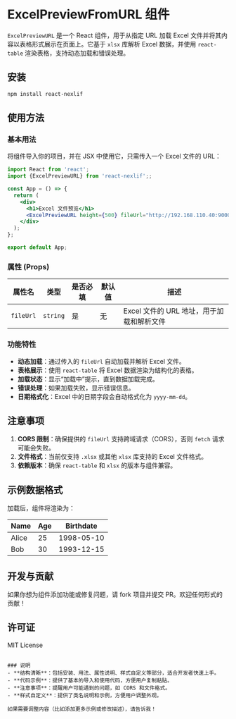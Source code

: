 # ExcelPreviewFromURL 组件

`ExcelPreviewURL` 是一个 React 组件，用于从指定 URL 加载 Excel 文件并将其内容以表格形式展示在页面上。它基于 `xlsx` 库解析 Excel 数据，并使用 `react-table` 渲染表格，支持动态加载和错误处理。

## 安装

```bash
npm install react-nexlif
```

## 使用方法

### 基本用法

将组件导入你的项目，并在 JSX 中使用它，只需传入一个 Excel 文件的 URL：

```jsx
import React from 'react';
import {ExcelPreviewURL} from 'react-nexlif';;

const App = () => {
  return (
    <div>
      <h1>Excel 文件预览</h1>
      <ExcelPreviewURL height={500} fileUrl="http://192.168.110.40:9000/knowledgebase/是是是(1)_20250321134651.xlsx" />
    </div>
  );
};

export default App;
```

### 属性 (Props)

| 属性名   | 类型   | 是否必填 | 默认值 | 描述                       |
|----------|--------|----------|--------|----------------------------|
| `fileUrl` | `string` | 是       | 无     | Excel 文件的 URL 地址，用于加载和解析文件 |

### 功能特性

- **动态加载**：通过传入的 `fileUrl` 自动加载并解析 Excel 文件。
- **表格展示**：使用 `react-table` 将 Excel 数据渲染为结构化的表格。
- **加载状态**：显示“加载中”提示，直到数据加载完成。
- **错误处理**：如果加载失败，显示错误信息。
- **日期格式化**：Excel 中的日期字段会自动格式化为 `yyyy-mm-dd`。

## 注意事项

1. **CORS 限制**：确保提供的 `fileUrl` 支持跨域请求（CORS），否则 `fetch` 请求可能会失败。
2. **文件格式**：当前仅支持 `.xlsx` 或其他 `xlsx` 库支持的 Excel 文件格式。
3. **依赖版本**：确保 `react-table` 和 `xlsx` 的版本与组件兼容。

## 示例数据格式

加载后，组件将渲染为：

| Name   | Age | Birthdate  |
|--------|-----|------------|
| Alice  | 25  | 1998-05-10 |
| Bob    | 30  | 1993-12-15 |


## 开发与贡献

如果你想为组件添加功能或修复问题，请 fork 项目并提交 PR。欢迎任何形式的贡献！

## 许可证

MIT License
```

### 说明
- **结构清晰**：包括安装、用法、属性说明、样式自定义等部分，适合开发者快速上手。
- **代码示例**：提供了基本的导入和使用代码，方便用户复制粘贴。
- **注意事项**：提醒用户可能遇到的问题，如 CORS 和文件格式。
- **样式自定义**：提供了类名说明和示例，方便用户调整外观。

如果需要调整内容（比如添加更多示例或修改描述），请告诉我！

